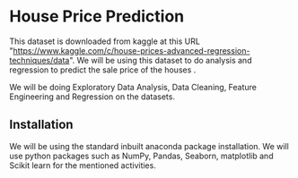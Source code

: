 #  House Price Prediction

This dataset is downloaded from kaggle at this URL "https://www.kaggle.com/c/house-prices-advanced-regression-techniques/data".
We will be using this dataset to do analysis and regression to predict the sale price of the houses .

We will be doing Exploratory Data Analysis, Data Cleaning, Feature Engineering and Regression on the datasets.

## Installation

We will be using the standard inbuilt anaconda package installation. We will use python packages such as NumPy, Pandas, Seaborn,
matplotlib and Scikit learn for the mentioned activities.
